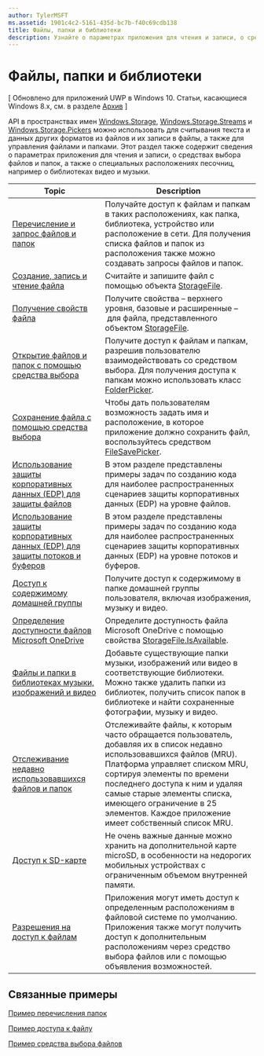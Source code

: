 ```yaml
---
author: TylerMSFT
ms.assetid: 1901c4c2-5161-435d-bc7b-f40c69cdb138
title: Файлы, папки и библиотеки
description: Узнайте о параметрах приложения для чтения и записи, о средствах выбора файлов и папок, а также о специальных расположениях песочниц, например о библиотеках видео и музыки.
---
```

 # Файлы, папки и библиотеки

\[ Обновлено для приложений UWP в Windows 10. Статьи, касающиеся Windows 8.x, см. в разделе [Архив](http://go.microsoft.com/fwlink/p/?linkid=619132) \]

API в пространствах имен [Windows.Storage](https://msdn.microsoft.com/library/windows/apps/br227346), [Windows.Storage.Streams](https://msdn.microsoft.com/library/windows/apps/br241791) и [Windows.Storage.Pickers](https://msdn.microsoft.com/library/windows/apps/br207928) можно использовать для считывания текста и данных других форматов из файлов и их записи в файлы, а также для управления файлами и папками. Этот раздел также содержит сведения о параметрах приложения для чтения и записи, о средствах выбора файлов и папок, а также о специальных расположениях песочниц, например о библиотеках видео и музыки.

| Topic | Description  |
|-------|--------------|
| [Перечисление и запрос файлов и папок](quickstart-listing-files-and-folders.md) | Получайте доступ к файлам и папкам в таких расположениях, как папка, библиотека, устройство или расположение в сети. Для получения списка файлов и папок из расположения также можно создавать запросы файлов и папок. |
| [Создание, запись и чтение файла](quickstart-reading-and-writing-files.md) | Считайте и запишите файл с помощью объекта [StorageFile](https://msdn.microsoft.com/library/windows/apps/br227171). |
| [Получение свойств файла](quickstart-getting-file-properties.md) | Получите свойства – верхнего уровня, базовые и расширенные – для файла, представленного объектом [StorageFile](https://msdn.microsoft.com/library/windows/apps/br227171). |
| [Открытие файлов и папок с помощью средства выбора](quickstart-using-file-and-folder-pickers.md) | Получите доступ к файлам и папкам, разрешив пользователю взаимодействовать со средством выбора. Для получения доступа к папкам можно использовать класс [FolderPicker](https://msdn.microsoft.com/library/windows/apps/br207881). |
| [Сохранение файла с помощью средства выбора](quickstart-save-a-file-with-a-picker.md) | Чтобы дать пользователям возможность задать имя и расположение, в которое приложение должно сохранить файл, воспользуйтесь средством [FileSavePicker](https://msdn.microsoft.com/library/windows/apps/br207871). |
| [Использование защиты корпоративных данных (EDP) для защиты файлов](protect-your-enterprise-data-with-edp.md) | В этом разделе представлены примеры задач по созданию кода для наиболее распространенных сценариев защиты корпоративных данных (EDP) на уровне файлов. |
| [Использование защиты корпоративных данных (EDP) для защиты потоков и буферов](use-edp-to-protect-streams-and-buffers.md) | В этом разделе представлены примеры задач по созданию кода для наиболее распространенных сценариев защиты корпоративных данных (EDP) на уровне потоков и буферов. |
| [Доступ к содержимому домашней группы](quickstart-accessing-homegroup-content.md) | Получите доступ к содержимому в папке домашней группы пользователя, включая изображения, музыку и видео. |
| [Определение доступности файлов Microsoft OneDrive](quickstart-determining-availability-of-microsoft-onedrive-files.md) | Определите доступность файла Microsoft OneDrive с помощью свойства [StorageFile.IsAvailable](https://msdn.microsoft.com/en-us/library/windows/apps/windows.storage.storagefile.isavailable.aspx). |
| [Файлы и папки в библиотеках музыки, изображений и видео](quickstart-managing-folders-in-the-music-pictures-and-videos-libraries.md) | Добавьте существующие папки музыки, изображений или видео в соответствующие библиотеки. Можно также удалить папки из библиотек, получить список папок в библиотеке и найти сохраненные фотографии, музыку и видео. |
| [Отслеживание недавно использовавшихся файлов и папок](how-to-track-recently-used-files-and-folders.md) | Отслеживайте файлы, к которым часто обращается пользователь, добавляя их в список недавно использовавшихся файлов (MRU). Платформа управляет списком MRU, сортируя элементы по времени последнего доступа к ним и удаляя самые старые элементы списка, имеющего ограничение в 25 элементов. Каждое приложение имеет собственный список MRU. |
| [Доступ к SD-карте](access-the-sd-card.md) | Не очень важные данные можно хранить на дополнительной карте microSD, в особенности на недорогих мобильных устройствах с ограниченным объемом внутренней памяти. |
| [Разрешения на доступ к файлам](file-access-permissions.md) | Приложения могут иметь доступ к определенным расположениям в файловой системе по умолчанию. Приложения также могут получить доступ к дополнительным расположениям через средство выбора файлов или с помощью объявления возможностей. |

## Связанные примеры
[Пример перечисления папок](http://go.microsoft.com/fwlink/p/?linkid=619993)

[Пример доступа к файлу](http://go.microsoft.com/fwlink/p/?linkid=619995)

[Пример средства выбора файлов](http://go.microsoft.com/fwlink/p/?linkid=619994)
 

 






<!--HONumber=May16_HO2-->


